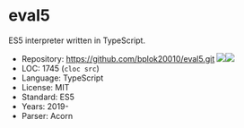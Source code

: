 # eval5

ES5 interpreter written in TypeScript.

* Repository: https://github.com/bplok20010/eval5.git <img src="https://img.shields.io/github/stars/bplok20010/eval5?label=&style=flat-square" /><img src="https://img.shields.io/github/last-commit/bplok20010/eval5?label=&style=flat-square" />
* LOC:        1745 (`cloc src`)
* Language:   TypeScript
* License:    MIT
* Standard:   ES5
* Years:      2019-
* Parser:     Acorn
